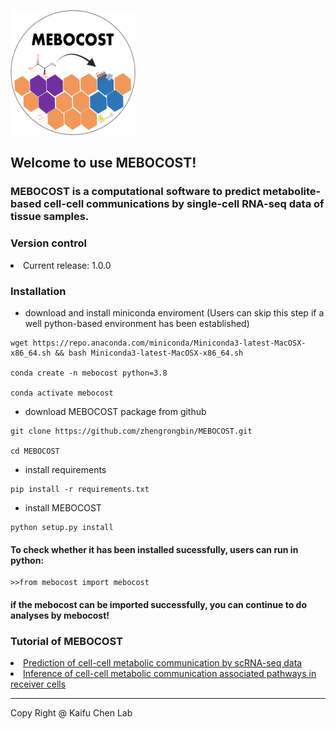 <img src="./images/mebocost_logo.png" width="200" height="200" style="align: center"></img>

## Welcome to use MEBOCOST!
### MEBOCOST is a computational software to predict metabolite-based cell-cell communications by single-cell RNA-seq data of tissue samples.

### Version control
<li>Current release: 1.0.0</li>

### Installation
* download and install miniconda enviroment (Users can skip this step if a well python-based environment has been established)
```{bash}
wget https://repo.anaconda.com/miniconda/Miniconda3-latest-MacOSX-x86_64.sh && bash Miniconda3-latest-MacOSX-x86_64.sh

conda create -n mebocost python=3.8

conda activate mebocost
```
* download MEBOCOST package from github
```{bash}
git clone https://github.com/zhengrongbin/MEBOCOST.git

cd MEBOCOST
```
* install requirements
```{bash}
pip install -r requirements.txt
```
* install MEBOCOST
```{bash}
python setup.py install
```
#### To check whether it has been installed sucessfully, users can run in python:
```{python}
>>from mebocost import mebocost
```
#### if the mebocost can be imported successfully, you can continue to do analyses by mebocost!

### Tutorial of MEBOCOST

<li><a href='./Demo_Communication_Prediction.ipynb'>Prediction of cell-cell metabolic communication by scRNA-seq data</a></li>
<li><a href='./Demo_Pathway_Inference.ipynb'>Inference of cell-cell metabolic communication associated pathways in receiver cells</a></li>

<hr>
Copy Right @ Kaifu Chen Lab
